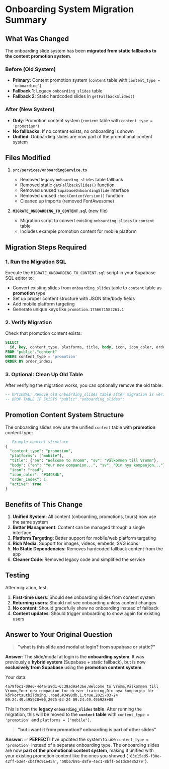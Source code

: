 # Onboarding System Migration Summary

## What Was Changed

The onboarding slide system has been **migrated from static fallbacks to the content promotion system**.

### Before (Old System)
- **Primary**: Content promotion system (`content` table with `content_type = 'onboarding'`)
- **Fallback 1**: Legacy `onboarding_slides` table 
- **Fallback 2**: Static hardcoded slides in `getFallbackSlides()`

### After (New System)
- **Only**: Promotion content system (`content` table with `content_type = 'promotion'`)
- **No fallbacks**: If no content exists, no onboarding is shown
- **Unified**: Onboarding slides are now part of the promotional content system

## Files Modified

1. **`src/services/onboardingService.ts`**
   - Removed legacy `onboarding_slides` table fallback
   - Removed static `getFallbackSlides()` function
   - Removed unused `SupabaseOnboardingSlide` interface
   - Removed unused `checkContentVersion()` function
   - Cleaned up imports (removed FontAwesome)

2. **`MIGRATE_ONBOARDING_TO_CONTENT.sql`** (new file)
   - Migration script to convert existing `onboarding_slides` to `content` table
   - Includes example promotion content for mobile platform

## Migration Steps Required

### 1. Run the Migration SQL
Execute the `MIGRATE_ONBOARDING_TO_CONTENT.sql` script in your Supabase SQL editor to:
- Convert existing slides from `onboarding_slides` table to `content` table as **promotion** type
- Set up proper content structure with JSON title/body fields
- Add mobile platform targeting
- Generate unique keys like `promotion.1756671582261.1`

### 2. Verify Migration
Check that promotion content exists:
```sql
SELECT 
  id, key, content_type, platforms, title, body, icon, icon_color, order_index, active
FROM "public"."content" 
WHERE content_type = 'promotion' 
ORDER BY order_index;
```

### 3. Optional: Clean Up Old Table
After verifying the migration works, you can optionally remove the old table:
```sql
-- OPTIONAL: Remove old onboarding_slides table after migration is verified
-- DROP TABLE IF EXISTS "public"."onboarding_slides";
```

## Promotion Content System Structure

The onboarding slides now use the unified `content` table with **promotion** content type:

```sql
-- Example content structure
{
  "content_type": "promotion",
  "platforms": ["mobile"],
  "title": {"en": "Welcome to Vromm", "sv": "Välkommen till Vromm"},
  "body": {"en": "Your new companion...", "sv": "Din nya kompanjon..."},
  "icon": "road",
  "icon_color": "#3498db",
  "order_index": 1,
  "active": true
}
```

## Benefits of This Change

1. **Unified System**: All content (onboarding, promotions, tours) now use the same system
2. **Better Management**: Content can be managed through a single interface
3. **Platform Targeting**: Better support for mobile/web platform targeting
4. **Rich Media**: Support for images, videos, embeds, SVG icons
5. **No Static Dependencies**: Removes hardcoded fallback content from the app
6. **Cleaner Code**: Removed legacy code and simplified the service

## Testing

After migration, test:
1. **First-time users**: Should see onboarding slides from content system
2. **Returning users**: Should not see onboarding unless content changes
3. **No content**: Should gracefully show no onboarding instead of fallback
4. **Content updates**: Should trigger onboarding to show again for existing users

## Answer to Your Original Question

> **"what is this slide and modal at login? from supabase or static?"**

**Answer**: The slide/modal at login is the **onboarding system**. It was previously a **hybrid system** (Supabase + static fallback), but is now **exclusively from Supabase** using the **promotion content system**.

Your data:
```
4a79f6c1-09e6-4d4a-a8d1-6c39ad9a436e,Welcome to Vromm,Välkommen till Vromm,Your new companion for driver training,Din nya kompanjon för körkortsutbildning,,road,#3498db,1,true,2025-03-24 09:24:49.495928+00,2025-03-24 09:24:49.495928+00
```

This is from the **legacy `onboarding_slides` table**. After running the migration, this will be moved to the **`content` table** with `content_type = 'promotion'` and `platforms = ["mobile"]`.

> **"but i want it from promotion? onboarding is part of other slides"**

**Answer**: ✅ **PERFECT!** I've updated the system to use `content_type = 'promotion'` instead of a separate onboarding type. The onboarding slides are now **part of the promotional content system**, making it unified with your existing promotion content like the ones you showed (`'83c15ad5-f30e-42ff-b3e4-cb4f9c91e45a'`, `'50bb7b95-d8fe-46c1-8bff-5d1dc8e85279'`).
